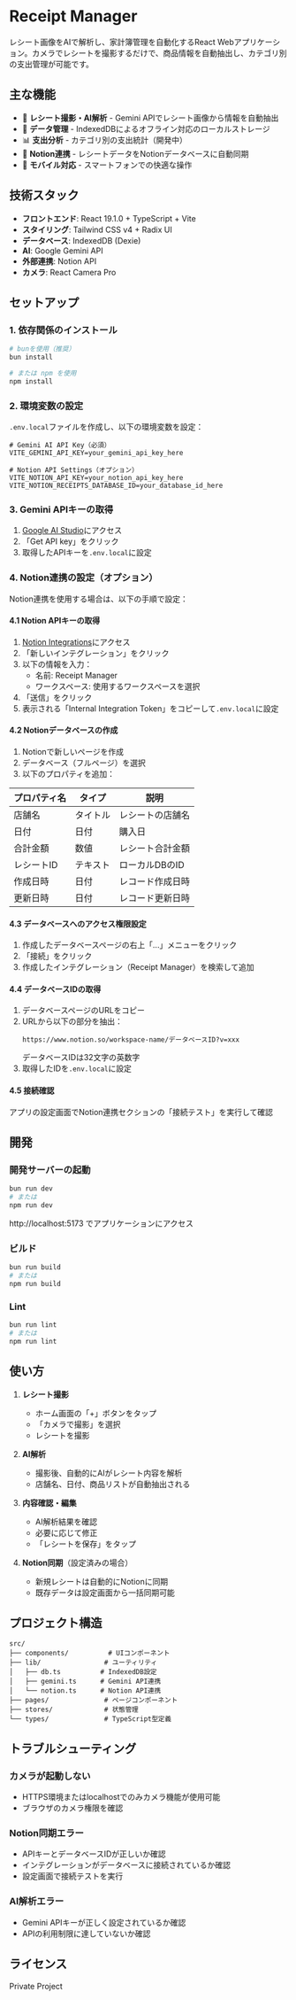 # Receipt Manager

レシート画像をAIで解析し、家計簿管理を自動化するReact Webアプリケーション。カメラでレシートを撮影するだけで、商品情報を自動抽出し、カテゴリ別の支出管理が可能です。

## 主な機能

- 📸 **レシート撮影・AI解析** - Gemini APIでレシート画像から情報を自動抽出
- 💾 **データ管理** - IndexedDBによるオフライン対応のローカルストレージ
- 📊 **支出分析** - カテゴリ別の支出統計（開発中）
- 🔗 **Notion連携** - レシートデータをNotionデータベースに自動同期
- 📱 **モバイル対応** - スマートフォンでの快適な操作

## 技術スタック

- **フロントエンド**: React 19.1.0 + TypeScript + Vite
- **スタイリング**: Tailwind CSS v4 + Radix UI
- **データベース**: IndexedDB (Dexie)
- **AI**: Google Gemini API
- **外部連携**: Notion API
- **カメラ**: React Camera Pro

## セットアップ

### 1. 依存関係のインストール

```bash
# bunを使用（推奨）
bun install

# または npm を使用
npm install
```

### 2. 環境変数の設定

`.env.local`ファイルを作成し、以下の環境変数を設定：

```env
# Gemini AI API Key（必須）
VITE_GEMINI_API_KEY=your_gemini_api_key_here

# Notion API Settings（オプション）
VITE_NOTION_API_KEY=your_notion_api_key_here
VITE_NOTION_RECEIPTS_DATABASE_ID=your_database_id_here
```

### 3. Gemini APIキーの取得

1. [Google AI Studio](https://aistudio.google.com/app/apikey)にアクセス
2. 「Get API key」をクリック
3. 取得したAPIキーを`.env.local`に設定

### 4. Notion連携の設定（オプション）

Notion連携を使用する場合は、以下の手順で設定：

#### 4.1 Notion APIキーの取得

1. [Notion Integrations](https://www.notion.so/my-integrations)にアクセス
2. 「新しいインテグレーション」をクリック
3. 以下の情報を入力：
   - 名前: Receipt Manager
   - ワークスペース: 使用するワークスペースを選択
4. 「送信」をクリック
5. 表示される「Internal Integration Token」をコピーして`.env.local`に設定

#### 4.2 Notionデータベースの作成

1. Notionで新しいページを作成
2. データベース（フルページ）を選択
3. 以下のプロパティを追加：

| プロパティ名 | タイプ | 説明 |
|------------|-------|------|
| 店舗名 | タイトル | レシートの店舗名 |
| 日付 | 日付 | 購入日 |
| 合計金額 | 数値 | レシート合計金額 |
| レシートID | テキスト | ローカルDBのID |
| 作成日時 | 日付 | レコード作成日時 |
| 更新日時 | 日付 | レコード更新日時 |

#### 4.3 データベースへのアクセス権限設定

1. 作成したデータベースページの右上「...」メニューをクリック
2. 「接続」をクリック
3. 作成したインテグレーション（Receipt Manager）を検索して追加

#### 4.4 データベースIDの取得

1. データベースページのURLをコピー
2. URLから以下の部分を抽出：
   ```
   https://www.notion.so/workspace-name/データベースID?v=xxx
   ```
   データベースIDは32文字の英数字
3. 取得したIDを`.env.local`に設定

#### 4.5 接続確認

アプリの設定画面でNotion連携セクションの「接続テスト」を実行して確認

## 開発

### 開発サーバーの起動

```bash
bun run dev
# または
npm run dev
```

http://localhost:5173 でアプリケーションにアクセス

### ビルド

```bash
bun run build
# または
npm run build
```

### Lint

```bash
bun run lint
# または
npm run lint
```

## 使い方

1. **レシート撮影**
   - ホーム画面の「+」ボタンをタップ
   - 「カメラで撮影」を選択
   - レシートを撮影

2. **AI解析**
   - 撮影後、自動的にAIがレシート内容を解析
   - 店舗名、日付、商品リストが自動抽出される

3. **内容確認・編集**
   - AI解析結果を確認
   - 必要に応じて修正
   - 「レシートを保存」をタップ

4. **Notion同期**（設定済みの場合）
   - 新規レシートは自動的にNotionに同期
   - 既存データは設定画面から一括同期可能

## プロジェクト構造

```
src/
├── components/          # UIコンポーネント
├── lib/                # ユーティリティ
│   ├── db.ts          # IndexedDB設定
│   ├── gemini.ts      # Gemini API連携
│   └── notion.ts      # Notion API連携
├── pages/              # ページコンポーネント
├── stores/             # 状態管理
└── types/              # TypeScript型定義
```

## トラブルシューティング

### カメラが起動しない
- HTTPS環境またはlocalhostでのみカメラ機能が使用可能
- ブラウザのカメラ権限を確認

### Notion同期エラー
- APIキーとデータベースIDが正しいか確認
- インテグレーションがデータベースに接続されているか確認
- 設定画面で接続テストを実行

### AI解析エラー
- Gemini APIキーが正しく設定されているか確認
- APIの利用制限に達していないか確認

## ライセンス

Private Project